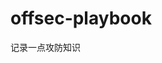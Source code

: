 















































































































































































































# offsec-playbook
记录一点攻防知识
